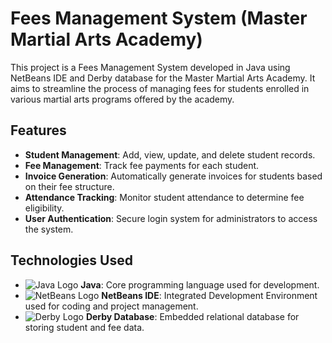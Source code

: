 # Fees Management System (Master Martial Arts Academy)

This project is a Fees Management System developed in Java using NetBeans IDE and Derby database for the Master Martial Arts Academy. It aims to streamline the process of managing fees for students enrolled in various martial arts programs offered by the academy.

## Features

- **Student Management**: Add, view, update, and delete student records.
- **Fee Management**: Track fee payments for each student.
- **Invoice Generation**: Automatically generate invoices for students based on their fee structure.
- **Attendance Tracking**: Monitor student attendance to determine fee eligibility.
- **User Authentication**: Secure login system for administrators to access the system.

## Technologies Used

- ![Java Logo](images/java_logo.png) **Java**: Core programming language used for development.
- ![NetBeans Logo](images/netbeans_logo.png) **NetBeans IDE**: Integrated Development Environment used for coding and project management.
- ![Derby Logo](images/derby_logo.png) **Derby Database**: Embedded relational database for storing student and fee data.

